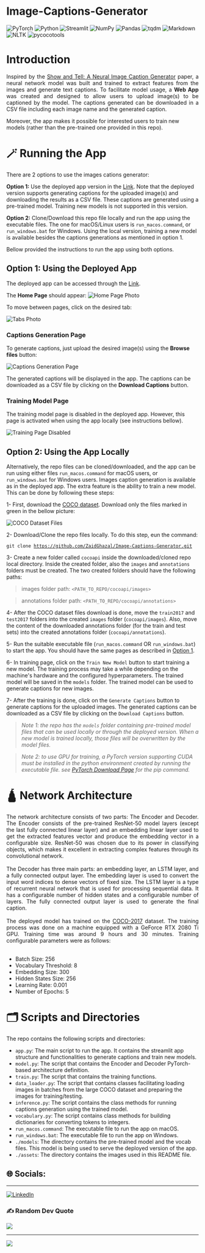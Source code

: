 # Image-Captions-Generator
![PyTorch](https://img.shields.io/badge/PyTorch-%23EE4C2C.svg?style=for-the-badge&logo=PyTorch&logoColor=white) ![Python](https://img.shields.io/badge/python-3670A0?style=for-the-badge&logo=python&logoColor=ffdd54)
![Streamlit](https://img.shields.io/badge/Streamlit-%23FF4B4B.svg?style=for-the-badge&logo=Streamlit&logoColor=white)
![NumPy](https://img.shields.io/badge/numpy-%23013243.svg?style=for-the-badge&logo=numpy&logoColor=white) 
![Pandas](https://img.shields.io/badge/pandas-%232fd6a4.svg?style=for-the-badge&logo=pandas&logoColor=white)
![tqdm](https://img.shields.io/badge/tqdm-%23f7f7f7.svg?style=for-the-badge&logo=tqdm&logoColor=blue)
![Markdown](https://img.shields.io/badge/markdown-%23000000.svg?style=for-the-badge&logo=markdown&logoColor=white) 
![NLTK](https://img.shields.io/badge/nltk-%2307b6fa.svg?style=for-the-badge&logo=nltk&logoColor=white)
![pycocotools](https://img.shields.io/badge/pycocotools-%233cbcd6.svg?style=for-the-badge&logo=pycocotools&logoColor=blue)



# Introduction
<p align="justify">
Inspired by the <a href="https://arxiv.org/pdf/1411.4555.pdf">Show and Tell: A Neural Image Caption Generator</a> paper, a neural network model was built and trained to extract features from the images and generate text captions. To facilitate model usage, a <strong>Web App</strong> was created and designed to allow users to upload image(s) to be captioned by the model. The captions generated can be downloaded in a CSV file including each image name and the generated caption. 

Moreover, the app makes it possible for interested users to train new models (rather than the pre-trained one provided in this repo).
</p>

# 🪄 Running the App

There are 2 options to use the images cations generator:

**Option 1:** Use the deployed app version in the [Link](https://zaidghazal-image-captions-generator-main-c583ik.streamlit.app). Note that the deployed version supports generating captions for the uploaded image(s) and downloading the results as a CSV file. These captions are generated using a pre-trained model. Training new models is not supported in this version.

**Option 2:** Clone/Download this repo file locally and run the app using the executable files. The one for macOS/Linux users is `run_macos.command`, or `run_windows.bat` for Windows. Using the local version, training a new model is available besides the captions generations as mentioned in option 1.

Bellow provided the instructions to run the app using both options.

## Option 1: Using the Deployed App

The deployed app can be accessed through the [Link](https://zaidghazal-image-captions-generator-main-c583ik.streamlit.app).

The **Home Page** should appear:
![Home Page Photo](assets/home_page.png)

To move between pages, click on the desired tab:

![Tabs Photo](assets/tabs.png)

### Captions Generation Page
To generate captions, just upload the desired image(s) using the **Browse files** button:

![Captions Generation Page](assets/captions_generation_page.png)

The generated captions will be displayed in the app. The captions can be downloaded as a CSV file by clicking on the **Download Captions** button.

### Training Model Page
The training model page is disabled in the deployed app. However, this page is activated when using the app locally (see instructions bellow).

![Training Page Disabled](assets/train_model_disabled.png)



## Option 2: Using the App Locally
Alternatively, the repo files can be cloned/downloaded, and the app can be run using either files `run_macos.command` for macOS users, or `run_windows.bat` for Windows users. Images caption generation is available as in the deployed app. The extra feature is the ability to train a new model. This can be done by following these steps:

1- First, download the [COCO dataset](https://cocodataset.org/#download). Download only the files marked in green in the bellow picture:

![COCO Dataset Files](assets/coco_download.png)

2- Download/Clone the repo files locally. To do this step, eun the command:

<code>git clone https://github.com/ZaidGhazal/Image-Captions-Generator.git</code>


3- Create a new folder called `cocoapi` inside the downloaded/cloned repo local directory. Inside the created folder, also the `images` and `annotations` folders must be created. The two created folders should have the following paths:

> images folder path: <code><PATH_TO_REPO/cocoapi/images></code>

> annotations folder path: <code><PATH_TO_REPO/cocoapi/annotations></code>

4- After the COCO dataset files download is done, move the `train2017` and `test2017` folders into the created `images` folder (`cocoapi/images`). Also, move the content of the downloaded annotations folder (for the train and test sets) into the created annotations folder (`cocoapi/annotations`).


5- Run the suitable executable file (`run_macos.command` OR `run_windows.bat`) to start the app. You should have the same pages as described in [Option 1](https://github.com/ZaidGhazal/Image-Captions-Generator/edit/main/README.md#option-1-using-the-deployed-app).

6- In training page, click on the `Train New Model` button to start training a new model. The training process may take a while depending on the machine's hardware and the configured hyperparameters. The trained model will be saved in the `models` folder. The trained model can be used to generate captions for new images.

7- After the training is done, click on the `Generate Captions` button to generate captions for the uploaded images. The generated captions can be downloaded as a CSV file by clicking on the `Download Captions` button.


> *Note 1: the repo has the `models` folder containing pre-trained model files that can be used locally or through the deployed version. When a new model is trained locally, those files will be overwritten by the model files.*

> *Note 2: to use GPU for training, a PyTorch version supporting CUDA must be installed in the python environment created by running the executable file. see [PyTorch Download Page](https://pytorch.org) for the pip command.*

# 🛕 Network Architecture
<p align="justify"">
        The network architecture consists of two parts: The Encoder and Decoder.
        The Encoder consists of the pre-trained ResNet-50 model layers (except the last fully connected linear layer) and an embedding linear layer used to get the extracted features vector and produce the embedding vector in a configurable size.
        ResNet-50 was chosen due to its power in classifying objects, which makes it excellent in extracting complex features through its convolutional network. 
        <br><br>
        The Decoder has three main parts: an embedding layer, an LSTM layer, and a fully connected output layer.
        The embedding layer is used to convert the input word indices to dense vectors of fixed size. The LSTM layer is a type of recurrent neural network that is used for processing sequential data. It has a configurable number of hidden states and a configurable number of layers. The fully connected output layer is used to generate the final caption.
        <br><br>
        The deployed model has trained on the <a href="https://cocodataset.org/#home">COCO-2017</a> dataset. The training process was done on a machine equipped with a GeForce RTX 2080 Ti GPU. Training time was around 9 hours and 30 minutes. Training configurable parameters were as follows:
        <br><br>
        <ul>
        <li>Batch Size: 256</li>
        <li>Vocabulary Threshold: 8</li>
        <li>Embedding Size: 300</li>
        <li>Hidden States Size: 256</li>
        <li>Learning Rate: 0.001</li>
        <li>Number of Epochs: 5</li>
        </ul>
        </p>

# 🗂 Scripts and Directories

The repo contains the following scripts and directories:

- `app.py`: The main script to run the app. It contains the streamlit app structure and functionalities to generate captions and train new models.
- `model.py`: The script that contains the Encoder and Decoder PyTorch-based architecture definition.
- `train.py`: The script that contains the training functions.
- `data_loader.py`: The script that contains classes facilitating loading images in batches from the large COCO dataset and preparing the images for training/testing.
- `inference.py`: The script contains the class methods for running captions generation using the trained model.
- `vocabulary.py`: The script contains class methods for building dictionaries for converting tokens to integers.
- `run_macos.command`: The executable file to run the app on macOS.
- `run_windows.bat`: The executable file to run the app on Windows.
- `./models`: The directory contains the pre-trained model and the vocab files. This model is being used to serve the deployed version of the app.
- `./assets`: The directory contains the images used in this README file.



## 🌐 Socials:
--------------------
[![LinkedIn](https://img.shields.io/badge/LinkedIn-%230077B5.svg?logo=linkedin&logoColor=white)](https://www.linkedin.com/in/zaid-ghazal/) 

### ✍️ Random Dev Quote
![](https://quotes-github-readme.vercel.app/api?type=vetical&theme=tokyonight)

---
[![](https://visitcount.itsvg.in/api?id=ZaidGhazal&icon=0&color=0)](https://visitcount.itsvg.in)

<!-- Proudly created with GPRM ( https://gprm.itsvg.in ) -->


